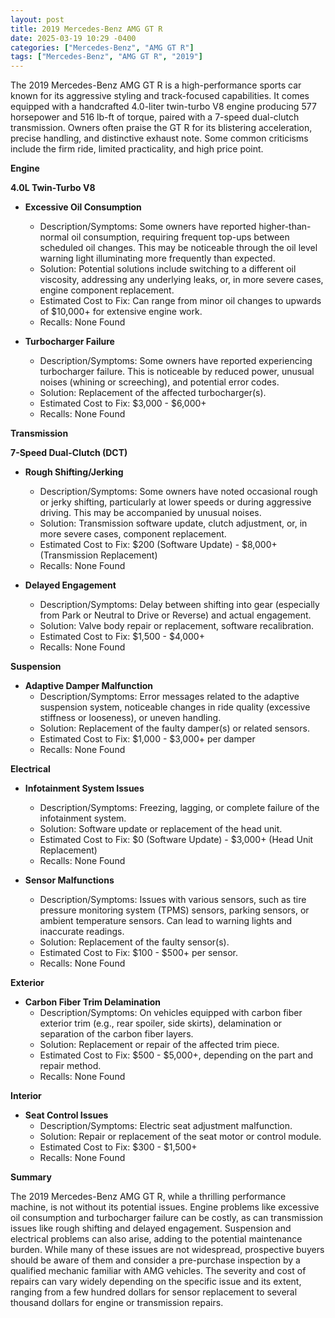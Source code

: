 ```yaml
---
layout: post
title: 2019 Mercedes-Benz AMG GT R
date: 2025-03-19 10:29 -0400
categories: ["Mercedes-Benz", "AMG GT R"]
tags: ["Mercedes-Benz", "AMG GT R", "2019"]
---
```

The 2019 Mercedes-Benz AMG GT R is a high-performance sports car known for its aggressive styling and track-focused capabilities. It comes equipped with a handcrafted 4.0-liter twin-turbo V8 engine producing 577 horsepower and 516 lb-ft of torque, paired with a 7-speed dual-clutch transmission. Owners often praise the GT R for its blistering acceleration, precise handling, and distinctive exhaust note. Some common criticisms include the firm ride, limited practicality, and high price point.

**Engine**

**4.0L Twin-Turbo V8**

*   **Excessive Oil Consumption**
    *   Description/Symptoms: Some owners have reported higher-than-normal oil consumption, requiring frequent top-ups between scheduled oil changes. This may be noticeable through the oil level warning light illuminating more frequently than expected.
    *   Solution: Potential solutions include switching to a different oil viscosity, addressing any underlying leaks, or, in more severe cases, engine component replacement.
    *   Estimated Cost to Fix: Can range from minor oil changes to upwards of $10,000+ for extensive engine work.
    *   Recalls: None Found

*   **Turbocharger Failure**
    *   Description/Symptoms: Some owners have reported experiencing turbocharger failure. This is noticeable by reduced power, unusual noises (whining or screeching), and potential error codes.
    *   Solution: Replacement of the affected turbocharger(s).
    *   Estimated Cost to Fix: $3,000 - $6,000+
    *   Recalls: None Found

**Transmission**

**7-Speed Dual-Clutch (DCT)**

*   **Rough Shifting/Jerking**
    *   Description/Symptoms: Some owners have noted occasional rough or jerky shifting, particularly at lower speeds or during aggressive driving. This may be accompanied by unusual noises.
    *   Solution: Transmission software update, clutch adjustment, or, in more severe cases, component replacement.
    *   Estimated Cost to Fix: $200 (Software Update) - $8,000+ (Transmission Replacement)
    *   Recalls: None Found

*   **Delayed Engagement**
    *   Description/Symptoms: Delay between shifting into gear (especially from Park or Neutral to Drive or Reverse) and actual engagement.
    *   Solution: Valve body repair or replacement, software recalibration.
    *   Estimated Cost to Fix: $1,500 - $4,000+
    *   Recalls: None Found

**Suspension**

*   **Adaptive Damper Malfunction**
    *   Description/Symptoms: Error messages related to the adaptive suspension system, noticeable changes in ride quality (excessive stiffness or looseness), or uneven handling.
    *   Solution: Replacement of the faulty damper(s) or related sensors.
    *   Estimated Cost to Fix: $1,000 - $3,000+ per damper
    *   Recalls: None Found

**Electrical**

*   **Infotainment System Issues**
    *   Description/Symptoms: Freezing, lagging, or complete failure of the infotainment system.
    *   Solution: Software update or replacement of the head unit.
    *   Estimated Cost to Fix: $0 (Software Update) - $3,000+ (Head Unit Replacement)
    *   Recalls: None Found

*   **Sensor Malfunctions**
    *   Description/Symptoms: Issues with various sensors, such as tire pressure monitoring system (TPMS) sensors, parking sensors, or ambient temperature sensors. Can lead to warning lights and inaccurate readings.
    *   Solution: Replacement of the faulty sensor(s).
    *   Estimated Cost to Fix: $100 - $500+ per sensor.
    *   Recalls: None Found

**Exterior**

*   **Carbon Fiber Trim Delamination**
    *   Description/Symptoms: On vehicles equipped with carbon fiber exterior trim (e.g., rear spoiler, side skirts), delamination or separation of the carbon fiber layers.
    *   Solution: Replacement or repair of the affected trim piece.
    *   Estimated Cost to Fix: $500 - $5,000+, depending on the part and repair method.
    *   Recalls: None Found

**Interior**

*   **Seat Control Issues**
    *   Description/Symptoms: Electric seat adjustment malfunction.
    *   Solution: Repair or replacement of the seat motor or control module.
    *   Estimated Cost to Fix: $300 - $1,500+
    *   Recalls: None Found

**Summary**

The 2019 Mercedes-Benz AMG GT R, while a thrilling performance machine, is not without its potential issues. Engine problems like excessive oil consumption and turbocharger failure can be costly, as can transmission issues like rough shifting and delayed engagement. Suspension and electrical problems can also arise, adding to the potential maintenance burden. While many of these issues are not widespread, prospective buyers should be aware of them and consider a pre-purchase inspection by a qualified mechanic familiar with AMG vehicles. The severity and cost of repairs can vary widely depending on the specific issue and its extent, ranging from a few hundred dollars for sensor replacement to several thousand dollars for engine or transmission repairs.

